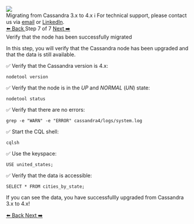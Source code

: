 <!-- TOP -->
<div class="top">
  <img class="scenario-academy-logo" src="https://datastax-academy.github.io/katapod-shared-assets/images/ds-academy-2023.svg" />
  <div class="scenario-title-section">
    <span class="scenario-title">Migrating from Cassandra 3.x to 4.x</span>
    <span class="scenario-subtitle">ℹ️ For technical support, please contact us via <a href="mailto:aleksandr.volochnev@datastax.com">email</a> or <a href="https://dtsx.io/aleks">LinkedIn</a>.</span> 
  </div>
</div>

<!-- NAVIGATION -->
<div id="navigation-top" class="navigation-top">
 <a href='command:katapod.loadPage?[{"step":"step6"}]'
   class="btn btn-dark navigation-top-left">⬅️ Back
 </a>
<span class="step-count"> Step 7 of 7</span>
 <a href='command:katapod.loadPage?[{"step":"finish"}]' 
    class="btn btn-dark navigation-top-right">Next ➡️
  </a>
</div>

<!-- CONTENT -->

<div class="step-title">Verify that the node has been successfully migrated</div>

In this step, you will verify that the Cassandra node has been upgraded and that the data is still available.

✅ Verify that the Cassandra version is 4.x:
```
nodetool version
```

✅ Verify that the node is in the *UP* and *NORMAL* (*UN*) state:
```
nodetool status
```

✅ Verify that there are no errors:
```
grep -e "WARN" -e "ERROR" cassandra4/logs/system.log
```

✅ Start the CQL shell:
```
cqlsh
```

✅ Use the keyspace:
```
USE united_states;
```

✅ Verify that the data is accessible:
```
SELECT * FROM cities_by_state;
```

If you can see the data, you have successfullly upgraded from Cassandra 3.x to 4.x!

<!-- NAVIGATION -->
<div id="navigation-bottom" class="navigation-bottom">
 <a href='command:katapod.loadPage?[{"step":"step6"}]'
   class="btn btn-dark navigation-bottom-left">⬅️ Back
 </a>
 <a href='command:katapod.loadPage?[{"step":"finish"}]'
    class="btn btn-dark navigation-bottom-right">Next ➡️
  </a>
</div>

